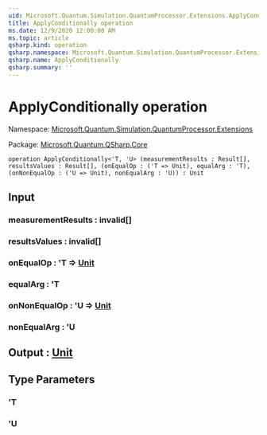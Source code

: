 ```yaml
---
uid: Microsoft.Quantum.Simulation.QuantumProcessor.Extensions.ApplyConditionally
title: ApplyConditionally operation
ms.date: 12/9/2020 12:00:00 AM
ms.topic: article
qsharp.kind: operation
qsharp.namespace: Microsoft.Quantum.Simulation.QuantumProcessor.Extensions
qsharp.name: ApplyConditionally
qsharp.summary: ''
---
```


# ApplyConditionally operation

Namespace: [Microsoft.Quantum.Simulation.QuantumProcessor.Extensions](xref:Microsoft.Quantum.Simulation.QuantumProcessor.Extensions)

Package: [Microsoft.Quantum.QSharp.Core](https://nuget.org/packages/Microsoft.Quantum.QSharp.Core)




```qsharp
operation ApplyConditionally<'T, 'U> (measurementResults : Result[], resultsValues : Result[], (onEqualOp : ('T => Unit), equalArg : 'T), (onNonEqualOp : ('U => Unit), nonEqualArg : 'U)) : Unit
```


## Input

### measurementResults : __invalid<Result>__[]




### resultsValues : __invalid<Result>__[]




### onEqualOp : 'T => [Unit](xref:microsoft.quantum.lang-ref.unit) 




### equalArg : 'T




### onNonEqualOp : 'U => [Unit](xref:microsoft.quantum.lang-ref.unit) 




### nonEqualArg : 'U





## Output : [Unit](xref:microsoft.quantum.lang-ref.unit)



## Type Parameters

### 'T


### 'U

